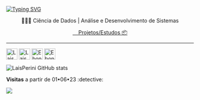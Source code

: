 [![Typing SVG](https://readme-typing-svg.herokuapp.com/?color=F7F7F7&size=18&center=true&vCenter=true&width=1000&lines=Olá!+😄)](https://git.io/typing-svg)
<p align="center">
                   👩🏼‍🎓 Ciência de Dados | Análise e Desenvolvimento de Sistemas 
  </p> 
 </p> 
  <p align="center">
   <!-- <a href="https://leonardoalves.netlify.app/">🚧 Portfolio &nbsp; &nbsp; ||  </a>-->
    <a href="https://github.com/LaisPerini?tab=repositories"> &nbsp; &nbsp; Projetos/Estudos 📦</a>  
 </p>
  <p align="center">
  </p>
</p>
<hr/>
<p align="center">  
</p>

<a href="https://api.whatsapp.com/send?phone=5511970404227" target="_blank"><img align="center" alt="Lais Perini" height="30" width="30" src="https://user-images.githubusercontent.com/52077278/135926000-c3344d2c-7ec3-4272-b90c-08196c24e9c4.png"></a>
  <a href="mailto:laisperini2@gmail.com" target="_blank"><img align="center" alt="LaisPerini" height="30" width="30" src="https://user-images.githubusercontent.com/52077278/135926148-30e0cd29-92a2-46ca-ad8d-28fa6175e58a.png"></a>
  <a href="https://linkedin.com/in/laisperinii" target="_blank"><img align="center" alt="Ebony SyS" height="30" width="30" src="https://user-images.githubusercontent.com/52077278/135925928-32dab723-cd9f-4b40-aa16-2397ff1221b3.png"></a>
  <a href="https://instagram.com/laisperinii/" target="_blank"><img align="center" alt="Ebony SyS" height="30" width="30" src="https://user-images.githubusercontent.com/52077278/135925755-413332a2-0141-4a84-bf74-8fbc05f02734.png"></a>

  
![LaisPerini GitHub stats](https://github-readme-stats.vercel.app/api?username=LaisPerini&theme=omni&show_icons=true)

<p align="left"><strong> Visitas</strong> a partir de 01•06•23 :detective: <br>
<p align="left"> 
   <img alingn="left" src="https://profile-counter.glitch.me/LaisPerini/count.svg" />
</p>
